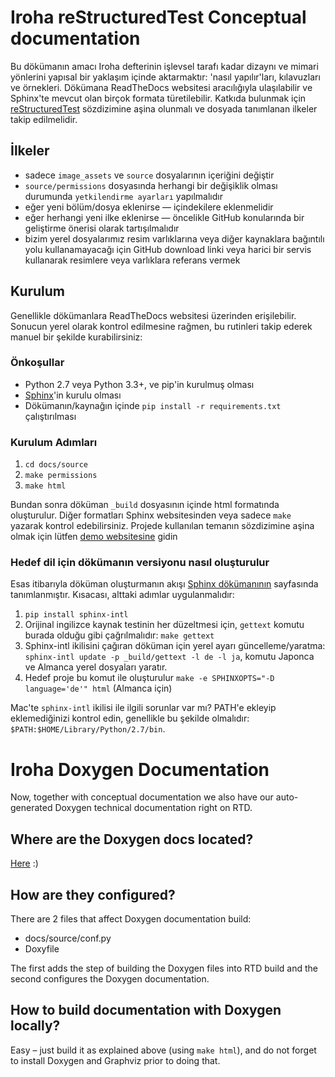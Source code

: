 # Iroha reStructuredTest Conceptual documentation

Bu dökümanın amacı Iroha defterinin işlevsel tarafı kadar dizaynı ve mimari yönlerini yapısal bir yaklaşım içinde aktarmaktır: 'nasıl yapılır'ları, kılavuzları ve örnekleri. Dökümana ReadTheDocs websitesi aracılığıyla ulaşılabilir ve Sphinx'te mevcut olan birçok formata türetilebilir. Katkıda bulunmak için [reStructuredTest](http://docutils.sourceforge.net/rst.html) sözdizimine aşina olunmalı ve dosyada tanımlanan ilkeler takip edilmelidir.

## İlkeler

 * sadece `image_assets` ve `source` dosyalarının içeriğini değiştir
 * `source/permissions` dosyasında herhangi bir değişiklik olması durumunda `yetkilendirme ayarları` yapılmalıdır
 * eğer yeni bölüm/dosya eklenirse — içindekilere eklenmelidir
 * eğer herhangi yeni ilke eklenirse — öncelikle GitHub konularında bir geliştirme önerisi olarak tartışılmalıdır
 * bizim yerel dosyalarımız resim varlıklarına veya diğer kaynaklara bağıntılı yolu kullanamayacağı için GitHub download linki veya harici bir servis kullanarak resimlere veya varlıklara referans vermek

## Kurulum

 Genellikle dökümanlara ReadTheDocs websitesi üzerinden erişilebilir. Sonucun yerel olarak kontrol edilmesine rağmen, bu rutinleri takip ederek manuel bir şekilde kurabilirsiniz:

### Önkoşullar

 * Python 2.7 veya Python 3.3+, ve pip'in kurulmuş olması
 * [Sphinx](http://www.sphinx-doc.org/en/stable/install.html)'in kurulu olması
 * Dökümanın/kaynağın içinde `pip install -r requirements.txt` çalıştırılması

### Kurulum Adımları

1. `cd docs/source`
1. `make permissions`
1. `make html`

Bundan sonra döküman `_build` dosyasının içinde html formatında oluşturulur. Diğer formatları Sphinx websitesinden veya sadece `make` yazarak kontrol edebilirsiniz. Projede kullanılan temanın sözdizimine aşina olmak için lütfen [demo websitesine](https://sphinx-rtd-theme.readthedocs.io/en/latest/demo/demo.html) gidin

### Hedef dil için dökümanın versiyonu nasıl oluşturulur

Esas itibarıyla döküman oluşturmanın akışı [Sphinx dökümanının](http://www.sphinx-doc.org/en/stable/intl.html#id1) sayfasında tanımlanmıştır. Kısacası, alttaki adımlar uygulanmalıdır:

1. `pip install sphinx-intl`
1. Orijinal ingilizce kaynak testinin her düzeltmesi için, `gettext` komutu burada olduğu gibi çağrılmalıdır: `make gettext`
1. Sphinx-intl ikilisini çağıran döküman için yerel ayarı güncelleme/yaratma: `sphinx-intl update -p _build/gettext -l de -l ja`, komutu Japonca ve Almanca yerel dosyaları yaratır.
1. Hedef proje bu komut ile oluşturulur `make -e SPHINXOPTS="-D language='de'" html` (Almanca için)

Mac'te `sphinx-intl` ikilisi ile ilgili sorunlar var mı? PATH'e ekleyip eklemediğinizi kontrol edin, genellikle bu şekilde olmalıdır: `$PATH:$HOME/Library/Python/2.7/bin`.

# Iroha Doxygen Documentation

Now, together with conceptual documentation we also have our auto-generated Doxygen technical documentation right on RTD.

## Where are the Doxygen docs located?

[Here](https://iroha.readthedocs.io/en/doxygen/index.html) :)

## How are they configured?

There are 2 files that affect Doxygen documentation build:
- docs/source/conf.py
- Doxyfile

The first adds the step of building the Doxygen files into RTD build and the second configures the Doxygen documentation.

## How to build documentation with Doxygen locally?

Easy – just build it as explained above (using `make html`), and do not forget to install Doxygen and Graphviz prior to doing that.
